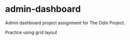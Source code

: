 # admin-dashboard

Admin dashboard project assignment for The Odin Project.

Practice using grid layout
